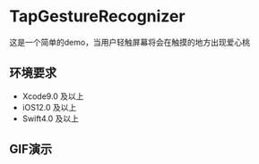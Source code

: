 # TapGestureRecognizer

这是一个简单的demo，当用户轻触屏幕将会在触摸的地方出现爱心桃

## 环境要求
- Xcode9.0 及以上
- iOS12.0 及以上
- Swift4.0 及以上

## GIF演示




